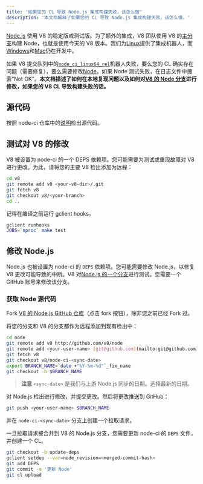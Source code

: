 ```yaml
---
title: '如果您的 CL 导致 Node.js 集成构建失败，该怎么做'
description: '本文档解释了如果您的 CL 导致 Node.js 集成构建失败，该怎么做。'
---
```

[Node.js](https://github.com/nodejs/node) 使用 V8 的稳定版或测试版。为了额外的集成，V8 团队使用 V8 的[主分支](https://chromium.googlesource.com/v8/v8/+/refs/heads/main)构建 Node，也就是使用今天的 V8 版本。我们为[Linux](https://ci.chromium.org/p/node-ci/builders/ci/Node-CI%20Linux64)提供了集成机器人，而[Windows](https://ci.chromium.org/p/node-ci/builders/ci/Node-CI%20Win64)和[Mac](https://ci.chromium.org/p/node-ci/builders/ci/Node-CI%20Mac64)仍在开发中。

如果 V8 提交队列中的[`node_ci_linux64_rel`](https://ci.chromium.org/p/node-ci/builders/try/node_ci_linux64_rel)机器人失败，要么您的 CL 确实存在问题（需要修复），要么需要修改[Node](https://github.com/v8/node/)。如果 Node 测试失败，在日志文件中搜索“Not OK”。**本文档描述了如何在本地复现问题以及如何对[V8 的 Node 分支](https://github.com/v8/node/)进行修改，如果您的 V8 CL 导致构建失败的话。**

## 源代码

按照 node-ci 仓库中的[说明](https://chromium.googlesource.com/v8/node-ci)检出源代码。

## 测试对 V8 的修改

V8 被设置为 node-ci 的一个 DEPS 依赖项。您可能需要为测试或重现故障对 V8 进行更改。为此，请将您的主要 V8 检出添加为远程：

```bash
cd v8
git remote add v8 <your-v8-dir>/.git
git fetch v8
git checkout v8/<your-branch>
cd ..
```

记得在编译之前运行 gclient hooks。

```bash
gclient runhooks
JOBS=`nproc` make test
```

## 修改 Node.js

Node.js 也被设置为 node-ci 的 `DEPS` 依赖项。您可能需要修改 Node.js，以修复 V8 更改可能导致的中断。V8 对[Node.js 的一个分支](https://github.com/v8/node)进行测试。您需要一个 GitHub 账号来修改该分支。

### 获取 Node 源代码

Fork [V8 的 Node.js GitHub 仓库](https://github.com/v8/node/)（点击 fork 按钮），除非您之前已经 Fork 过。

将您的分支和 V8 的分支都作为远程添加到现有检出中：

```bash
cd node
git remote add v8 http://github.com/v8/node
git remote add <your-user-name> [git@github.com](mailto:git@github.com):<your-user-name>/node.git
git fetch v8
git checkout v8/node-ci-<sync-date>
export BRANCH_NAME=`date +"%Y-%m-%d"`_fix_name
git checkout -b $BRANCH_NAME
```

> **注意** `<sync-date>` 是我们与上游 Node.js 同步的日期。选择最新的日期。

对 Node.js 检出进行修改，并提交更改。然后将更改推送到 GitHub：

```bash
git push <your-user-name> $BRANCH_NAME
```

并在 `node-ci-<sync-date>` 分支上创建一个拉取请求。


一旦拉取请求被合并到 V8 的 Node.js 分支，您需要更新 node-ci 的 `DEPS` 文件，并创建一个 CL。

```bash
git checkout -b update-deps
gclient setdep --var=node_revision=<merged-commit-hash>
git add DEPS
git commit -m '更新 Node'
git cl upload
```
